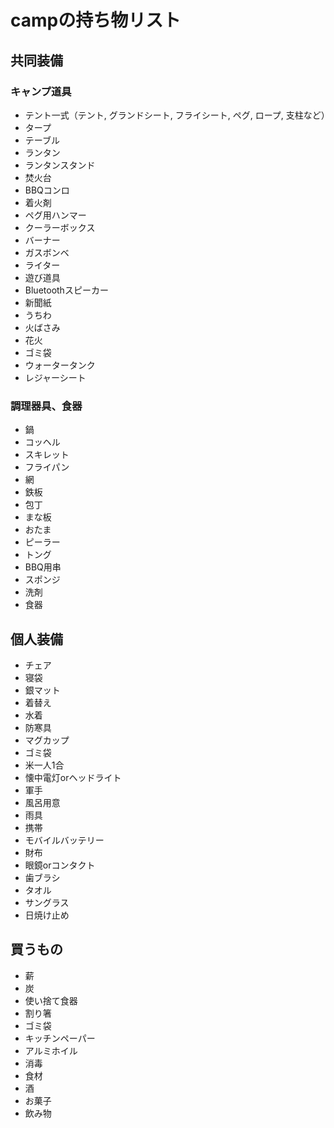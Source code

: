 # campの持ち物リスト

## 共同装備
### キャンプ道具
* テント一式（テント, グランドシート, フライシート, ペグ, ロープ, 支柱など）
* タープ
* テーブル
* ランタン
* ランタンスタンド
* 焚火台
* BBQコンロ
* 着火剤
* ペグ用ハンマー
* クーラーボックス
* バーナー
* ガスボンベ
* ライター
* 遊び道具
* Bluetoothスピーカー
* 新聞紙
* うちわ
* 火ばさみ
* 花火
* ゴミ袋
* ウォータータンク
* レジャーシート

### 調理器具、食器
* 鍋
* コッヘル
* スキレット
* フライパン
* 網
* 鉄板
* 包丁
* まな板
* おたま
* ピーラー
* トング
* BBQ用串
* スポンジ
* 洗剤
* 食器

## 個人装備
* チェア
* 寝袋
* 銀マット
* 着替え
* 水着
* 防寒具
* マグカップ
* ゴミ袋
* 米一人1合
* 懐中電灯orヘッドライト
* 軍手
* 風呂用意
* 雨具
* 携帯
* モバイルバッテリー
* 財布
* 眼鏡orコンタクト
* 歯ブラシ
* タオル
* サングラス
* 日焼け止め




## 買うもの
* 薪
* 炭
* 使い捨て食器
* 割り箸
* ゴミ袋
* キッチンペーパー
* アルミホイル
* 消毒
* 食材
* 酒
* お菓子
* 飲み物